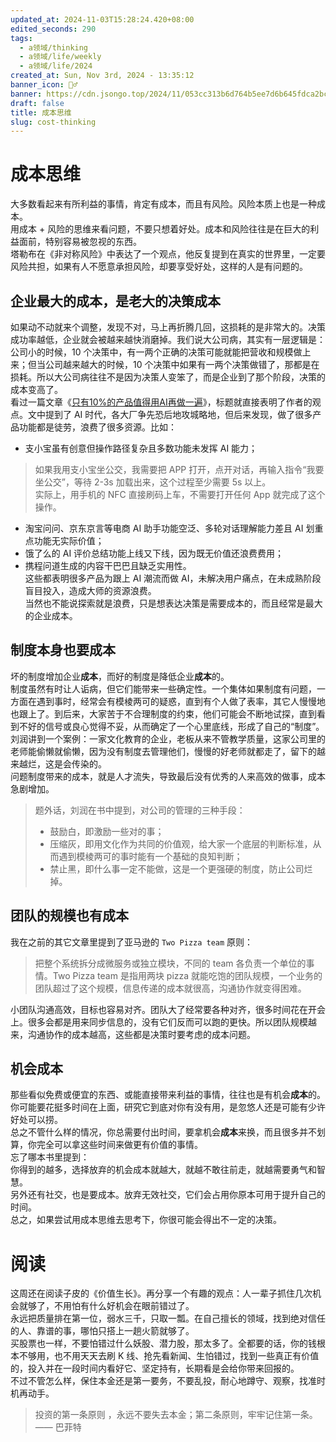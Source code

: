```yaml
---
updated_at: 2024-11-03T15:28:24.420+08:00
edited_seconds: 290
tags:
  - a领域/thinking
  - a领域/life/weekly
  - a领域/life/2024
created_at: Sun, Nov 3rd, 2024 - 13:35:12
banner_icon: 🤸‍♂️
banner: https://cdn.jsongo.top/2024/11/053cc313b6d764b5ee7d6b645fdca2bc.jpg
draft: false
title: 成本思维
slug: cost-thinking
---
```

# 成本思维
大多数看起来有所利益的事情，肯定有成本，而且有风险。风险本质上也是一种成本。  
用成本 + 风险的思维来看问题，不要只想着好处。成本和风险往往是在巨大的利益面前，特别容易被忽视的东西。  
塔勒布在《非对称风险》中表达了一个观点，他反复提到在真实的世界里，一定要风险共担，如果有人不愿意承担风险，却要享受好处，这样的人是有问题的。

## 企业最大的成本，是老大的决策成本
如果动不动就来个调整，发现不对，马上再折腾几回，这损耗的是非常大的。决策成功率越低，企业就会被越来越快消磨掉。我们说大公司病，其实有一层逻辑是：公司小的时候，10 个决策中，有一两个正确的决策可能就能把营收和规模做上来；但当公司越来越大的时候，10 个决策中如果有一两个决策做错了，那都是在损耗。所以大公司病往往不是因为决策人变笨了，而是企业到了那个阶段，决策的成本变高了。  
看过一篇文章《[只有10%的产品值得用AI再做一遍](https://news.qq.com/rain/a/20241015A04JNI00)》，标题就直接表明了作者的观点。文中提到了 AI 时代，各大厂争先恐后地攻城略地，但后来发现，做了很多产品功能都是徒劳，浪费了很多资源。比如：
- 支小宝虽有创意但操作路径复杂且多数功能未发挥 AI 能力；
> 	如果我用支小宝坐公交，我需要把 APP 打开，点开对话，再输入指令“我要坐公交”，等待 2-3s 加载出来，这个过程至少需要 5s 以上。  
> 	实际上，用手机的 NFC 直接刷码上车，不需要打开任何 App 就完成了这个操作。
- 淘宝问问、京东京言等电商 AI 助手功能空泛、多轮对话理解能力差且 AI 划重点功能无实际价值；
- 饿了么的 AI 评价总结功能上线又下线，因为既无价值还浪费费用；
- 携程问道生成的内容干巴巴且缺乏实用性。  
这些都表明很多产品为跟上 AI 潮流而做 AI，未解决用户痛点，在未成熟阶段盲目投入，造成大师的资源浪费。  
当然也不能说探索就是浪费，只是想表达决策是需要成本的，而且经常是最大的企业成本。

## 制度本身也要成本
坏的制度增加企业**成本**，而好的制度是降低企业**成本**的。  
制度虽然有时让人诟病，但它们能带来一些确定性。一个集体如果制度有问题，一方面在遇到事时，经常会有模棱两可的疑惑，直到有个人做了表率，其它人慢慢地也跟上了。到后来，大家苦于不合理制度的约束，他们可能会不断地试探，直到看到不好的信号或良心觉得不妥，从而确定了一个心里底线，形成了自己的“制度”。  
刘润讲到一个案例：一家文化教育的企业，老板从来不管教学质量，这家公司里的老师能偷懒就偷懒，因为没有制度去管理他们，慢慢的好老师就都走了，留下的越来越烂，这是会传染的。  
问题制度带来的成本，就是人才流失，导致最后没有优秀的人来高效的做事，成本急剧增加。
> 题外话，刘润在书中提到，对公司的管理的三种手段：
> - 鼓励白，即激励一些对的事；
> - 压缩灰，即用文化作为共同的价值观，给大家一个底层的判断标准，从而遇到模棱两可的事时能有一个基础的良知判断；
> - 禁止黑，即什么事一定不能做，这是一个更强硬的制度，防止公司烂掉。

## 团队的规模也有成本
我在之前的其它文章里提到了亚马逊的 `Two Pizza team` 原则：
> 把整个系统拆分成微服务或独立模块，不同的 team 各负责一个单位的事情。Two Pizza team 是指用两块 pizza 就能吃饱的团队规模，一个业务的团队超过了这个规模，信息传递的成本就很高，沟通协作就变得困难。  

小团队沟通高效，目标也容易对齐。团队大了经常要各种对齐，很多时间花在开会上。很多会都是用来同步信息的，没有它们反而可以跑的更快。所以团队规模越来，沟通协作的成本越高，这些都是决策时要考虑的成本问题。

## 机会成本
那些看似免费或便宜的东西、或能直接带来利益的事情，往往也是有机会**成本**的。你可能要花挺多时间在上面，研究它到底对你有没有用，是忽悠人还是可能有少许好处可以捞。  
总之不管什么样的情况，你总需要付出时间，要拿机会**成本**来换，而且很多并不划算，你完全可以拿这些时间来做更有价值的事情。  
忘了哪本书里提到：  
你得到的越多，选择放弃的机会成本就越大，就越不敢往前走，就越需要勇气和智慧。  
另外还有社交，也是要成本。放弃无效社交，它们会占用你原本可用于提升自己的时间。  
总之，如果尝试用成本思维去思考下，你很可能会得出不一定的决策。

# 阅读
这周还在阅读子皮的《价值生长》。再分享一个有趣的观点：人一辈子抓住几次机会就够了，不用怕有什么好机会在眼前错过了。  
永远把质量排在第一位，弱水三千，只取一瓢。在自己擅长的领域，找到绝对信任的人、靠谱的事，哪怕只搭上一趟火箭就够了。  
买股票也一样，不要怕错过什么妖股、潜力股，那太多了。全都要的话，你的钱根本不够用，也不用天天去刷 K 线、抢先看新闻、生怕错过，找到一些真正有价值的，投入并在一段时间内看好它、坚定持有，长期看是会给你带来回报的。  
不过不管怎么样，保住本金还是第一要务，不要乱投，耐心地蹲守、观察，找准时机再动手。
> 投资的第一条原则 ，永远不要失去本金；第二条原则，牢牢记住第一条。—— 巴菲特
